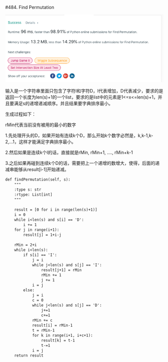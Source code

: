#484. Find Permutation

![avatar](https://github.com/AlexQianYi/Leetcode2019Winter/blob/master/屏幕快照%202019-03-24%20下午6.21.38.png)

输入是一个字符串里面只包含了字符I和字符D，I代表增加，D代表减少，要求的是返回一个长度为len(s)+1的一个list，要求的是list中的元素是1<=x<=len(s)+1，并且要满足s的递增递减顺序。并且结果要字典排序最小。

生成过程如下：

rMin代表当前没有被用的最小的数字

1.先处理开头的D，如果开始有连续k个D，那么开始k个数字必然是，k,k-1,k-2,...1，这样才能满足字典排序最小。

2.然后如果是连续k个I的话，直接就是rMin, rMin+1, ...., rMin+k-1

3.之后如果再碰到连续k个D的话，需要把上一个递增的数增大，使得，后面的递减串能够从result[i-1]开始递减。

    def findPermutation(self, s):
        """
        :type s: str
        :rtype: List[int]
        """

        result = [0 for i in range(len(s)+1)]
        i = 0
        while i<len(s) and s[i] == 'D':
            i += 1
        for j in range(i+1):
            result[j] = 1+i-j
        
        rMin = 2+i
        while i<len(s):
            if s[i] == 'I':
                j = i
                while j<len(s) and s[j] == 'I':
                    result[j+1] = rMin
                    rMin += 1
                    j += 1
                i = j
            else:
                j = i
                c = 0
                while j<len(s) and s[j] == 'D':
                    j+=1
                    c+=1
                rMin += c
                result[i] = rMin-1
                t = rMin-1
                for k in range(i+1, i+c+1):
                    result[k] = t-1
                    t-=1
                i = j
        return result